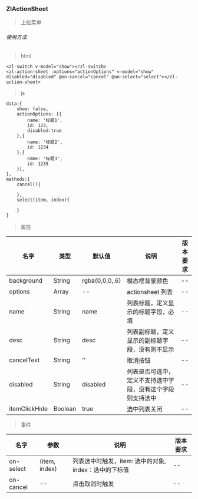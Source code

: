 
### ZlActionSheet
> 上拉菜单
###### 使用方法

> html
```
<zl-switch v-model="show"></zl-switch>
<zl-action-sheet :options="actionOptions" v-model="show" disabled="disabled" @on-cancel="cancel" @on-select="select"></zl-action-sheet>
```
> js

```
data:{
    show: false,
    actionOptions: [{
        name: '标题1',
        id: 123,
        disabled:true
    },{
        name: '标题2',
        id: 1234
    },{
        name: '标题3',
        id: 1235
    }],
},
methods:{
    cancel(){

    },
    select(item, index){

    }
}
```
> 属性


| 名字          | 类型    | 默认值         | 说明                                                       | 版本要求 |
| ------------- | ------- | -------------- | ---------------------------------------------------------- | -------- |
| background    | String  | rgba(0,0,0,.6) | 模态框背景颜色                                             | --       |
| options       | Array   | --             | actionsheet 列表                                           | --       |
| name          | String  | name           | 列表标题，定义显示的标题字段，必填                         | --       |
| desc          | String  | desc           | 列表副标题，定义显示的副标题字段，没有则不显示             | --       |
| cancelText    | String  | ''             | 取消按钮                                                   | --       |
| disabled      | String  | disabled       | 列表是否可选中，定义不支持选中字段，没有这个字段则支持选中 | --       |
| itemClickHide | Boolean | true           | 选中列表关闭                                               | --       |

> 事件

| 名字      | 参数          | 说明                                                  | 版本要求 |
| --------- | ------------- | ----------------------------------------------------- | -------- |
| on-select | (item, index) | 列表选中时触发，item: 选中的对象, index：选中的下标值 | --       |
| on-cancel | --            | 点击取消时触发                                        | --       |

